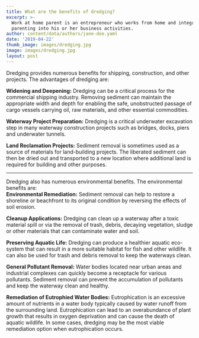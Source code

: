 ```yaml
---
title: What are the benefits of dredging?
excerpt: >-
  Work at home parent is an entrepreneur who works from home and integrates
  parenting into his or her business activities.
author: content/data/authors/jane-doe.yaml
date: '2019-04-22'
thumb_image: images/dredging.jpg
image: images/dredging.jpg
layout: post
---
```

Dredging provides numerous benefits for shipping, construction, and other projects.  The advantages of dredging are:

**Widening and Deepening:** Dredging can be a critical process for the commercial shipping industry. Removing sediment can maintain the appropriate width and depth for enabling the safe, unobstructed passage of cargo vessels carrying oil, raw materials, and other essential commodities.  

**Waterway Project Preparation:** Dredging is a critical underwater excavation step in many waterway construction projects such as bridges, docks, piers and underwater tunnels.  

**Land Reclamation Projects:** Sediment removal is sometimes used as a source of materials for land-building projects. The liberated sediment can then be dried out and transported to a new location where additional land is required for building and other purposes.

---

Dredging also has numerous environmental benefits.  The environmental benefits are:  
**Environmental Remediation:** Sediment removal can help to restore a shoreline or beachfront to its original condition by reversing the effects of soil erosion.  

**Cleanup Applications:** Dredging can clean up a waterway after a toxic material spill or via the removal of trash, debris, decaying vegetation, sludge or other materials that can contaminate water and soil.  

**Preserving Aquatic Life:** Dredging can produce a healthier aquatic eco-system that can result in a more suitable habitat for fish and other wildlife. It can also be used for trash and debris removal to keep the waterways clean.  

**General Pollutant Removal:** Water bodies located near urban areas and industrial complexes can quickly become a receptacle for various pollutants. Sediment removal can prevent the accumulation of pollutants and keep the waterway clean and healthy.  

**Remediation of Eutrophied Water Bodies:** Eutrophication is an excessive amount of nutrients in a water body typically caused by water runoff from the surrounding land. Eutrophication can lead to an overabundance of plant growth that results in oxygen deprivation and can cause the death of aquatic wildlife. In some cases, dredging may be the most viable remediation option when eutrophication occurs.
